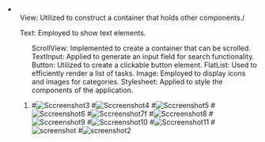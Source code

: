 <li>
<ol>View: Utilized to construct a container that holds other components./</ol>
<ol>Text: Employed to show text elements.<ol/>
ScrollView: Implemented to create a container that can be scrolled.
TextInput: Applied to generate an input field for search functionality.
Button: Utilized to create a clickable button element.
FlatList: Used to efficiently render a list of tasks.
Image: Employed to display icons and images for categories.
Stylesheet: Applied to style the components of the application.
<li/>

#![Sccreenshot3](https://github.com/MaameLissa/rn-assignment3-11263472/assets/170031712/d2d6d8f7-0f42-4177-af52-b82853c21231)
#![Sccreenshot4](https://github.com/MaameLissa/rn-assignment3-11263472/assets/170031712/030a1753-706f-4a56-9942-e1cb8a8d0eb0)
#![Sccreenshot5](https://github.com/MaameLissa/rn-assignment3-11263472/assets/170031712/5afe8bf0-1c2d-4e39-948c-95c9396af82f)
#![Sccreenshot6](https://github.com/MaameLissa/rn-assignment3-11263472/assets/170031712/06bf3c69-1689-4363-a80b-429bdeb3af1b)
#![Sccreenshot7f](https://github.com/MaameLissa/rn-assignment3-11263472/assets/170031712/76a6d0c9-5670-44ba-a07a-0c5d1b0ce71a)
#![Sccreenshot8](https://github.com/MaameLissa/rn-assignment3-11263472/assets/170031712/0bc31368-7f33-4170-a182-35ba0d638a5c)
#![Sccreenshot9](https://github.com/MaameLissa/rn-assignment3-11263472/assets/170031712/9137eda9-39bd-4162-937c-5e529a86bc3a)
#![Sccreenshot10](https://github.com/MaameLissa/rn-assignment3-11263472/assets/170031712/8c04356d-88d8-4926-8ce1-0677fc5e196d)
#![Sccreenshot11](https://github.com/MaameLissa/rn-assignment3-11263472/assets/170031712/57d9fed3-d7e2-47f7-8f21-8c4c083e4858)
#![screenshot](https://github.com/MaameLissa/rn-assignment3-11263472/assets/170031712/adc165ea-559b-4d19-a4f8-e66c9d9ae56b)
#![screenshot2](https://github.com/MaameLissa/rn-assignment3-11263472/assets/170031712/164af7b5-3d1c-4d87-a45f-215bc8776c0f)
